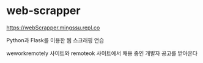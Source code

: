 # web-scrapper

https://webScrapper.mingssu.repl.co

Python과 Flask를 이용한 웹 스크래핑 연습

weworkremotely 사이트와 remoteok 사이트에서 채용 중인 개발자 공고를 받아온다

